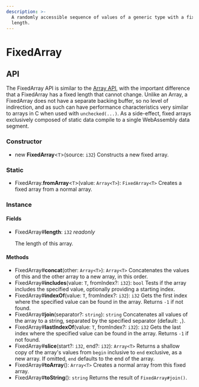 ```yaml
---
description: >-
  A randomly accessible sequence of values of a generic type with a fixed
  length.
---
```


# FixedArray

## API

The FixedArray API is similar to the [Array API](array.md), with the important difference that a FixedArray has a fixed length that cannot change. Unlike an Array, a FixedArray does not have a separate backing buffer, so no level of indirection, and as such can have performance characteristics very similar to arrays in C when used with `unchecked(...)`. As a side-effect, fixed arrays exclusively composed of static data compile to a single WebAssembly data segment.

### Constructor

* new **FixedArray**&lt;`T`&gt;\(source: `i32`\) Constructs a new fixed array.

### Static

* FixedArray.**fromArray**&lt;`T`&gt;\(value: `Array<T>`\): `FixedArray<T>` Creates a fixed array from a normal array.

### Instance

#### Fields

* FixedArray\#**length**: `i32` _readonly_

  The length of this array.

#### Methods

* FixedArray\#**concat**\(other: `Array<T>`\): `Array<T>` Concatenates the values of this and the other array to a new array, in this order.
* FixedArray\#**includes**\(value: `T`, fromIndex?: `i32`\): `bool` Tests if the array includes the specified value, optionally providing a starting index.
* FixedArray\#**indexOf**\(value: `T`, fromIndex?: `i32`\): `i32` Gets the first index where the specified value can be found in the array. Returns `-1` if not found.
* FixedArray\#**join**\(separator?: `string`\): `string` Concatenates all values of the array to a string, separated by the specified separator \(default: `,`\).
* FixedArray\#**lastIndexOf**\(value: `T`, fromIndex?: `i32`\): `i32` Gets the last index where the specified value can be found in the array. Returns `-1` if not found.
* FixedArray\#**slice**\(start?: `i32`, end?: `i32`\): `Array<T>` Returns a shallow copy of the array's values from `begin` inclusive to `end` exclusive, as a new array. If omitted, `end` defaults to the end of the array.
* FixedArray\#**toArray**\(\): `Array<T>` Creates a normal array from this fixed array.
* FixedArray\#**toString**\(\): `string` Returns the result of `FixedArray#join()`.

